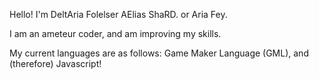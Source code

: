 Hello! I'm DeltAria Folelser AElias ShaRD. or Aria Fey.

I am an ameteur coder, and am improving my skills.

My current languages are as follows: Game Maker Language (GML), and (therefore) Javascript!
